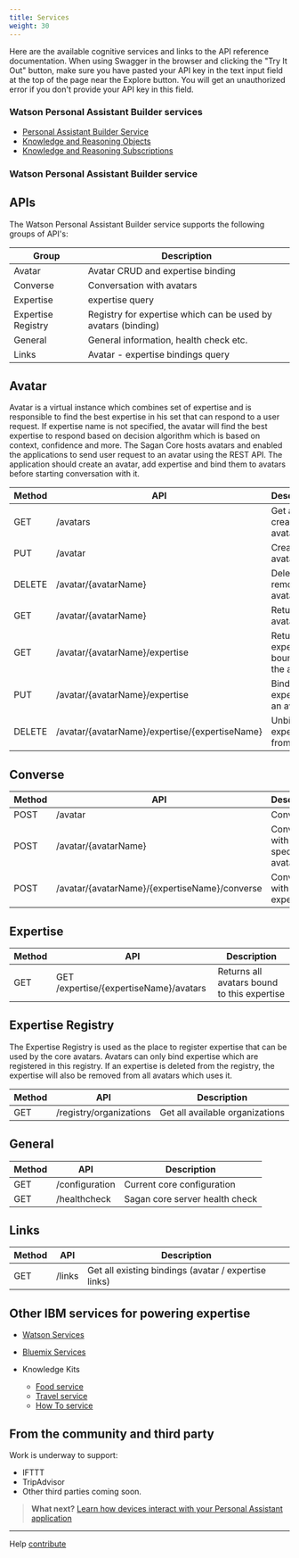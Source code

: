 ```yaml
---
title: Services
weight: 30
---
```

Here are the available cognitive services and links to the API reference documentation.  When using Swagger in the browser and clicking the "Try It Out" button, make sure you have pasted your API key in the text input field at the top of the page near the Explore button.  You will get an unauthorized error if you don't provide your API key in this field.  

### Watson Personal Assistant Builder services

* [Personal Assistant Builder Service]()
* [Knowledge and Reasoning Objects]()
* [Knowledge and Reasoning Subscriptions]()

### Watson Personal Assistant Builder service

## APIs
The Watson Personal Assistant Builder service supports the following groups of API's:

Group | Description
--- | ---
Avatar | Avatar CRUD and expertise binding
Converse | Conversation with avatars
Expertise | expertise query
Expertise Registry | Registry for expertise which can be used by avatars (binding)
General | General information, health check etc.
Links | Avatar - expertise bindings query

## Avatar
Avatar is a virtual instance which combines set of expertise and is responsible
to find the best expertise in his set that can respond to a user request.
If expertise name is not specified, the avatar will find the best expertise to
respond based on decision algorithm which is based on context, confidence and
more.
The Sagan Core hosts avatars and enabled the applications to send user request
to an avatar using the REST API. The application should create an avatar, add expertise
and bind them to avatars before starting conversation with it.

Method | API | Description
--- | --- | ---
GET | /avatars | Get all created avatars
PUT | /avatar | Create new avatar
DELETE | /avatar/{avatarName} | Delete and remove an avatar
GET | /avatar/{avatarName} | Returns avatar data
GET | /avatar/{avatarName}/expertise | Returns all expertise bound to the avatar
PUT | /avatar/{avatarName}/expertise | Bind expertise to an avatar
DELETE | /avatar/{avatarName}/expertise/{expertiseName} | Unbind expertise from avatar

## Converse

Method | API | Description
--- | --- | ---
POST | /avatar | Converse
POST | /avatar/{avatarName} | Converse with specified avatar
POST | /avatar/{avatarName}/{expertiseName}/converse | Converse with avatar expertise

## Expertise

Method | API | Description
--- | --- | ---
GET | GET /expertise/{expertiseName}/avatars | Returns all avatars bound to this expertise

## Expertise Registry

The Expertise Registry is used as the place to register expertise that can be used by the core avatars. Avatars can only bind expertise which are registered in this registry.
If an expertise is deleted from the registry, the expertise will also be removed from all avatars which uses it.

Method | API | Description
--- | --- | ---
GET | /registry/organizations | Get all available organizations

## General

Method | API | Description
--- | --- | ---
GET | /configuration | Current core configuration
GET | /healthcheck | Sagan core server health check

## Links

Method | API | Description
--- | --- | ---
GET | /links | Get all existing bindings (avatar / expertise links)


## Other IBM services for powering expertise

* [Watson Services](https://www.ibm.com/watson/developercloud/)
* [Bluemix Services](https://console.ng.bluemix.net/apidocs)

* Knowledge Kits
  * [Food service](http://knowledge-kits.blekko.com/docs/api)
  * [Travel service](http://knowledge-kits.blekko.com/docs/api)
  * [How To service](http://knowledge-kits.blekko.com/docs/api)

## From the community and third party
Work is underway to support:

* IFTTT
* TripAdvisor
* Other third parties coming soon.

> **What next?** [Learn how devices interact with your Personal Assistant application]({{site.baseurl}}/cognitive-devices/what-are-they/)

--------
Help [contribute]({{site.baseurl}}/contribute/contribute-doc/)
